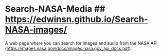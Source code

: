 # Search-NASA-Media ## https://edwinsn.github.io/Search-NASA-images/
A web page where you can search for images and audio from the NASA API (https://images.nasa.gov/docs/images.nasa.gov_api_docs.pdf).
